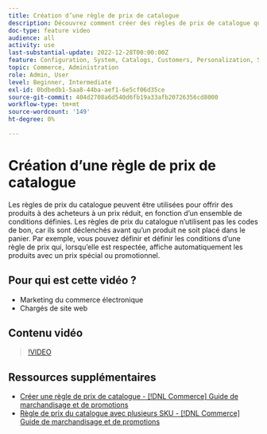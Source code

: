 ```yaml
---
title: Création d’une règle de prix de catalogue
description: Découvrez comment créer des règles de prix de catalogue qui proposent des produits à des acheteurs à un prix réduit en fonction d’un ensemble de conditions définies.
doc-type: feature video
audience: all
activity: use
last-substantial-update: 2022-12-28T00:00:00Z
feature: Configuration, System, Catalogs, Customers, Personalization, Shopping Cart, Price Rules
topic: Commerce, Administration
role: Admin, User
level: Beginner, Intermediate
exl-id: 0bdbedb1-5aa8-44ba-aef1-6e5cf06d35ce
source-git-commit: 404d2708a6d540d6fb19a33afb20726356cd8000
workflow-type: tm+mt
source-wordcount: '149'
ht-degree: 0%

---
```


# Création d’une règle de prix de catalogue

Les règles de prix du catalogue peuvent être utilisées pour offrir des produits à des acheteurs à un prix réduit, en fonction d’un ensemble de conditions définies. Les règles de prix du catalogue n’utilisent pas les codes de bon, car ils sont déclenchés avant qu’un produit ne soit placé dans le panier. Par exemple, vous pouvez définir et définir les conditions d’une règle de prix qui, lorsqu’elle est respectée, affiche automatiquement les produits avec un prix spécial ou promotionnel.

## Pour qui est cette vidéo ?

- Marketing du commerce électronique
- Chargés de site web

## Contenu vidéo

>[!VIDEO](https://video.tv.adobe.com/v/343834?quality=12&learn=on)

## Ressources supplémentaires

- [Créer une règle de prix de catalogue - [!DNL Commerce] Guide de marchandisage et de promotions](https://experienceleague.adobe.com/docs/commerce-admin/marketing/promotions/catalog-rules/price-rules-catalog-create.html)
- [Règle de prix du catalogue avec plusieurs SKU - [!DNL Commerce] Guide de marchandisage et de promotions](https://experienceleague.adobe.com/docs/commerce-admin/marketing/promotions/catalog-rules/price-rule-multiple-sku.html)
